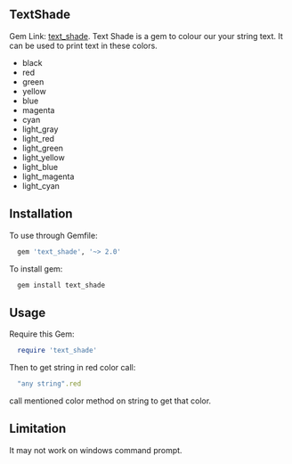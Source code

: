 ## TextShade
  Gem Link: [text_shade](https://rubygems.org/gems/text_shade).
  Text Shade is a gem to colour our your string text. It can be used to print text in these colors.
  - black
  - red
  - green
  - yellow
  - blue
  - magenta
  - cyan
  - light_gray
  - light_red
  - light_green
  - light_yellow
  - light_blue
  - light_magenta
  - light_cyan

## Installation
  To use through Gemfile:
  ```ruby
    gem 'text_shade', '~> 2.0'
  ```
  To install gem:
  ```ruby
    gem install text_shade
  ```

## Usage
  Require this Gem:
  ```ruby
    require 'text_shade'
  ```
  Then to get string in red color call:
  ```ruby
    "any string".red
  ```
  call mentioned color method on string to get that color.

## Limitation
  It may not work on windows command prompt.